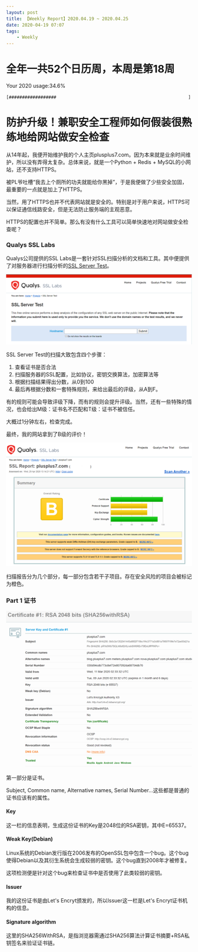 ```yaml
---
layout: post
title: 【Weekly Report】2020.04.19 ~ 2020.04.25
date: 2020-04-19 07:07
tags:
    - Weekly
---
```


# 全年一共52个日历周，本周是第18周

Your 2020 usage:34.6%

```
[##################                                                  ]
```

# 防护升级！兼职安全工程师如何假装很熟练地给网站做安全检查

从14年起，我便开始维护我的个人主页plusplus7.com。因为本来就是业余时间维护，所以没有弄得太复杂。总体来说，就是一个Python + Redis + MySQL的小网站，还不支持HTTPS。

被PL爷吐槽“我去上个厕所的功夫就能给你黑掉”，于是我便做了少些安全加固，最重要的一点就是加上了HTTPS。

当然，用了HTTPS也并不代表网站就是安全的。特别是对于用户来说，HTTPS可以保证通信线路安全，但是无法防止服务端的主观恶意。

HTTPS的配置也并不简单。那么有没有什么工具可以简单快速地对网站做安全检查呢？

### Qualys SSL Labs

Qualys公司提供的SSL Labs是一套针对SSL扫描分析的文档和工具。其中便提供了对服务器进行扫描分析的[SSL Server Test](https://www.ssllabs.com/ssltest/index.html)。

![QualysMain](https://raw.githubusercontent.com/plusplus7/solutions/master/weekly/2020/miscs/week15/QualysSslMain.png)


SSL Server Test的扫描大致包含四个步骤：

1. 查看证书是否合法
2. 扫描服务器的SSL配置，比如协议，密钥交换算法，加密算法等
3. 根据扫描结果得出分数，从0到100
4. 最后再根据分数和一套特殊规则，来给出最后的评级，从A到F。

有的规则可能会导致评级下降，而有的规则会提升评级。当然，还有一些特殊的情况，也会给出M级：证书名不匹配和T级：证书不被信任。

大概过1分钟左右，检查完成。

最终，我的网站拿到了B级的评价！

![Qualys_plusplus7com](https://raw.githubusercontent.com/plusplus7/solutions/master/weekly/2020/miscs/week15/Qualys_plusplus7com.png)

扫描报告分为几个部分，每一部分包含若干子项目。存在安全风险的项目会被标记为橙色。

### Part 1 证书

![Qualys_plusplus7com](https://raw.githubusercontent.com/plusplus7/solutions/master/weekly/2020/miscs/week15/Qualys_Part1Certificate.png)

第一部分是证书。

Subject, Common name, Alternative names, Serial Number...这些都是普通的证书应该有的属性。

#### Key

这一栏的信息表明，生成这份证书的Key是2048位的RSA密钥，其中E=65537。

#### Weak Key(Debian)

Linux系统的Debian发行版在2006发布的OpenSSL包中包含一个bug。这个bug使得Debian以及其衍生系统会生成较弱的密钥。这个bug直到2008年才被修复。

这项检测便是针对这个bug来检查证书中是否使用了此类较弱的密钥。

#### Issuer

我的这份证书是由Let's Encryt颁发的，所以Issuer这一栏是Let's Encryt证书机构的信息。

#### Signature algorithm

这里的SHA256WithRSA，是指浏览器需通过SHA256算法计算证书摘要+RSA私钥签名来验证证书链。


